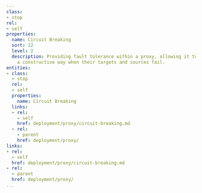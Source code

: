 ```yaml
---
class:
- stop
rel:
- self
properties:
  name: Circuit Breaking
  sort: 12
  level: 2
  description: Providing fault tolerance within a proxy, allowing it to respond in
    a constructive way when their targets and sources fail.
entities:
- class:
  - stop
  rel:
  - self
  properties:
    name: Circuit Breaking
  links:
  - rel:
    - self
    href: deployment/proxy/circuit-breaking.md
  - rel:
    - parent
    href: deployment/proxy/
links:
- rel:
  - self
  href: deployment/proxy/circuit-breaking.md
- rel:
  - parent
  href: deployment/proxy/
...
```

